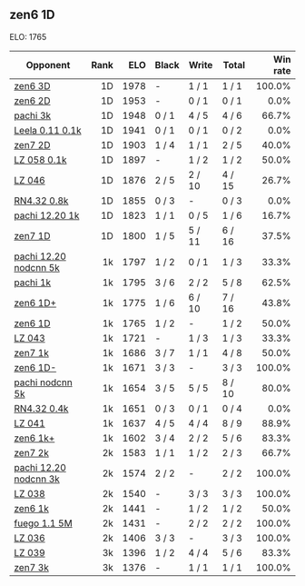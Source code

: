 ## zen6 1D ##

ELO: 1765

Opponent | Rank | ELO | Black | Write | Total | Win rate
---------|-----:|----:|-------|-------|-------|-------:
[zen6 3D](zen6%203D.md) | 1D | 1978 | - | 1 / 1 | 1 / 1 | 100.0%
[zen6 2D](zen6%202D.md) | 1D | 1953 | - | 0 / 1 | 0 / 1 | 0.0%
[pachi 3k](pachi%203k.md) | 1D | 1948 | 0 / 1 | 4 / 5 | 4 / 6 | 66.7%
[Leela 0.11 0.1k](Leela%200.11%200.1k.md) | 1D | 1941 | 0 / 1 | 0 / 1 | 0 / 2 | 0.0%
[zen7 2D](zen7%202D.md) | 1D | 1903 | 1 / 4 | 1 / 1 | 2 / 5 | 40.0%
[LZ 058 0.1k](LZ%20058%200.1k.md) | 1D | 1897 | - | 1 / 2 | 1 / 2 | 50.0%
[LZ 046](LZ%20046.md) | 1D | 1876 | 2 / 5 | 2 / 10 | 4 / 15 | 26.7%
[RN4.32 0.8k](RN4.32%200.8k.md) | 1D | 1855 | 0 / 3 | - | 0 / 3 | 0.0%
[pachi 12.20 1k](pachi%2012.20%201k.md) | 1D | 1823 | 1 / 1 | 0 / 5 | 1 / 6 | 16.7%
[zen7 1D](zen7%201D.md) | 1D | 1800 | 1 / 5 | 5 / 11 | 6 / 16 | 37.5%
[pachi 12.20 nodcnn 5k](pachi%2012.20%20nodcnn%205k.md) | 1k | 1797 | 1 / 2 | 0 / 1 | 1 / 3 | 33.3%
[pachi 1k](pachi%201k.md) | 1k | 1795 | 3 / 6 | 2 / 2 | 5 / 8 | 62.5%
[zen6 1D+](zen6%201D+.md) | 1k | 1775 | 1 / 6 | 6 / 10 | 7 / 16 | 43.8%
[zen6 1D](zen6%201D.md) | 1k | 1765 | 1 / 2 | - | 1 / 2 | 50.0%
[LZ 043](LZ%20043.md) | 1k | 1721 | - | 1 / 3 | 1 / 3 | 33.3%
[zen7 1k](zen7%201k.md) | 1k | 1686 | 3 / 7 | 1 / 1 | 4 / 8 | 50.0%
[zen6 1D-](zen6%201D-.md) | 1k | 1671 | 3 / 3 | - | 3 / 3 | 100.0%
[pachi nodcnn 5k](pachi%20nodcnn%205k.md) | 1k | 1654 | 3 / 5 | 5 / 5 | 8 / 10 | 80.0%
[RN4.32 0.4k](RN4.32%200.4k.md) | 1k | 1651 | 0 / 3 | 0 / 1 | 0 / 4 | 0.0%
[LZ 041](LZ%20041.md) | 1k | 1637 | 4 / 5 | 4 / 4 | 8 / 9 | 88.9%
[zen6 1k+](zen6%201k+.md) | 1k | 1602 | 3 / 4 | 2 / 2 | 5 / 6 | 83.3%
[zen7 2k](zen7%202k.md) | 2k | 1583 | 1 / 1 | 1 / 2 | 2 / 3 | 66.7%
[pachi 12.20 nodcnn 3k](pachi%2012.20%20nodcnn%203k.md) | 2k | 1574 | 2 / 2 | - | 2 / 2 | 100.0%
[LZ 038](LZ%20038.md) | 2k | 1540 | - | 3 / 3 | 3 / 3 | 100.0%
[zen6 1k](zen6%201k.md) | 2k | 1441 | - | 1 / 2 | 1 / 2 | 50.0%
[fuego 1.1 5M](fuego%201.1%205M.md) | 2k | 1431 | - | 2 / 2 | 2 / 2 | 100.0%
[LZ 036](LZ%20036.md) | 2k | 1406 | 3 / 3 | - | 3 / 3 | 100.0%
[LZ 039](LZ%20039.md) | 3k | 1396 | 1 / 2 | 4 / 4 | 5 / 6 | 83.3%
[zen7 3k](zen7%203k.md) | 3k | 1376 | - | 1 / 1 | 1 / 1 | 100.0%
